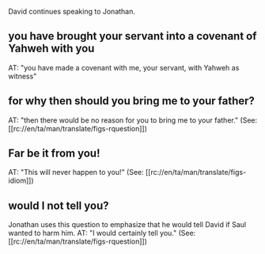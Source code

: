 David continues speaking to Jonathan.

## you have brought your servant into a covenant of Yahweh with you ##

AT: "you have made a covenant with me, your servant, with Yahweh as witness"

## for why then should you bring me to your father? ##

AT: "then there would be no reason for you to bring me to your father." (See: [[rc://en/ta/man/translate/figs-rquestion]])

## Far be it from you! ##

AT: "This will never happen to you!" (See: [[rc://en/ta/man/translate/figs-idiom]])

## would I not tell you? ##

Jonathan uses this question to emphasize that he would tell David if Saul wanted to harm him. AT: "I would certainly tell you." (See: [[rc://en/ta/man/translate/figs-rquestion]])
